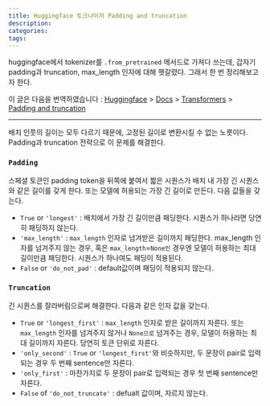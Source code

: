 ```yaml
---
title: Huggingface 토크나이저 Padding and truncation
description:
categories:
tags:
---
```


huggingface에서 tokenizer를 ```.from_pretrained``` 메서드로 가져다 쓰는데, 갑자기 padding과 truncation, max_length 인자에 대해 헷갈렸다. 그래서 한 번 정리해보고자 한다.

이 글은 다음을 번역하였습니다 : 
[Huggingface](https://huggingface.co/) > [Docs](https://huggingface.co/docs) > [Transformers](https://huggingface.co/docs/transformers/index) > [Padding and truncation](https://huggingface.co/docs/transformers/pad_truncation)

---

배치 인풋의 길이는 모두 다르기 때문에, 고정된 길이로 변환시킬 수 없는 노릇이다. Padding과 truncation 전략으로 이 문제를 해결한다.

### ```Padding```

스페셜 토큰인 padding token을 뒤쪽에 붙여서 짧은 시퀀스가 배치 내 가장 긴 시퀀스와 같은 길이를 갖게 한다. 또는 모델에 허용되는 가장 긴 길이로 만든다. 다음 값들을 갖는다.
- ```True``` or ```'longest'``` : 배치에서 가장 긴 길이만큼 패딩한다. 시퀀스가 하나라면 당연히 패딩하지 않는다.
- ```'max_length'``` : ```max_length``` 인자로 넘겨받은 길이까지 패딩한다. max_length 인자를 넘겨주지 않는 경우, 혹은 ```max_length```=```None인``` 경우엔 모델이 허용하는 최대 길이만큼 패딩한다. 시퀀스가 하나여도 패딩이 적용된다.
- ```False``` or ```'do_not_pad'``` : default값이며 패딩이 적용되지 않는다.

### ```Truncation```

긴 시퀀스를 잘라버림으로써 해결한다. 다음과 같은 인자 값을 갖는다.

- ```True``` or ```'longest_first'``` : ```max_length``` 인자로 받은 길이까지 자른다. 또는 ```max_length``` 인자를 넘겨주지 않거나 `None으로` 넘겨주는 경우, 모델이 허용하는 최대 길이까지 자른다. 당연히 토큰 단위로 자른다.
- ```'only_second'``` : ```True``` or ```'longest_first'```와 비슷하지만, 두 문장이 pair로 입력되는 경우 두 번째 sentence만 자른다.
- `'only_first'` : 마찬가지로 두 문장이 pair로 입력되는 경우 첫 번째 sentence만 자른다.
- `False` of `'do_not_truncate'` : defualt 값이며, 자르지 않는다.

